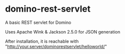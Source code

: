 # domino-rest-servlet
A basic REST servlet for Domino

Uses Apache Wink & Jackson 2.5.0 for JSON generation

After installation, it is reachable with "http://your.server/dominorestservlet/helloworld/"